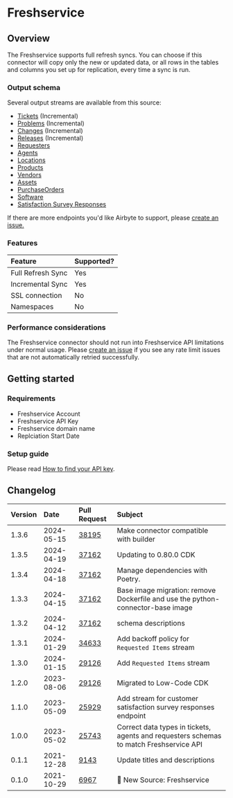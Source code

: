 # Freshservice

## Overview

The Freshservice supports full refresh syncs. You can choose if this connector will copy only the new or updated data, or all rows in the tables and columns you set up for replication, every time a sync is run.

### Output schema

Several output streams are available from this source:

- [Tickets](https://api.freshservice.com/v2/#view_all_ticket) (Incremental)
- [Problems](https://api.freshservice.com/v2/#problems) (Incremental)
- [Changes](https://api.freshservice.com/v2/#changes) (Incremental)
- [Releases](https://api.freshservice.com/v2/#releases) (Incremental)
- [Requesters](https://api.freshservice.com/v2/#requesters)
- [Agents](https://api.freshservice.com/v2/#agents)
- [Locations](https://api.freshservice.com/v2/#locations)
- [Products](https://api.freshservice.com/v2/#products)
- [Vendors](https://api.freshservice.com/v2/#vendors)
- [Assets](https://api.freshservice.com/v2/#assets)
- [PurchaseOrders](https://api.freshservice.com/v2/#purchase-order)
- [Software](https://api.freshservice.com/v2/#software)
- [Satisfaction Survey Responses](https://api.freshservice.com/#ticket_csat_attributes)

If there are more endpoints you'd like Airbyte to support, please [create an issue.](https://github.com/airbytehq/airbyte/issues/new/choose)

### Features

| Feature           | Supported? |
| :---------------- | :--------- |
| Full Refresh Sync | Yes        |
| Incremental Sync  | Yes        |
| SSL connection    | No         |
| Namespaces        | No         |

### Performance considerations

The Freshservice connector should not run into Freshservice API limitations under normal usage. Please [create an issue](https://github.com/airbytehq/airbyte/issues) if you see any rate limit issues that are not automatically retried successfully.

## Getting started

### Requirements

- Freshservice Account
- Freshservice API Key
- Freshservice domain name
- Replciation Start Date

### Setup guide

Please read [How to find your API key](https://api.freshservice.com/#authentication).

## Changelog

| Version | Date       | Pull Request                                             | Subject                                                                                |
| :------ | :--------- | :------------------------------------------------------- |:---------------------------------------------------------------------------------------|
| 1.3.6   | 2024-05-15 | [38195](https://github.com/airbytehq/airbyte/pull/38195) | Make connector compatible with builder                                                 |
| 1.3.5   | 2024-04-19 | [37162](https://github.com/airbytehq/airbyte/pull/37162) | Updating to 0.80.0 CDK                                                                 |
| 1.3.4   | 2024-04-18 | [37162](https://github.com/airbytehq/airbyte/pull/37162) | Manage dependencies with Poetry.                                                       |
| 1.3.3   | 2024-04-15 | [37162](https://github.com/airbytehq/airbyte/pull/37162) | Base image migration: remove Dockerfile and use the python-connector-base image        |
| 1.3.2   | 2024-04-12 | [37162](https://github.com/airbytehq/airbyte/pull/37162) | schema descriptions                                                                    |
| 1.3.1   | 2024-01-29 | [34633](https://github.com/airbytehq/airbyte/pull/34633) | Add backoff policy for `Requested Items` stream                                        |
| 1.3.0   | 2024-01-15 | [29126](https://github.com/airbytehq/airbyte/pull/29126) | Add `Requested Items` stream                                                           |
| 1.2.0   | 2023-08-06 | [29126](https://github.com/airbytehq/airbyte/pull/29126) | Migrated to Low-Code CDK                                                               |
| 1.1.0   | 2023-05-09 | [25929](https://github.com/airbytehq/airbyte/pull/25929) | Add stream for customer satisfaction survey responses endpoint                         |
| 1.0.0   | 2023-05-02 | [25743](https://github.com/airbytehq/airbyte/pull/25743) | Correct data types in tickets, agents and requesters schemas to match Freshservice API |
| 0.1.1   | 2021-12-28 | [9143](https://github.com/airbytehq/airbyte/pull/9143)   | Update titles and descriptions                                                         |
| 0.1.0   | 2021-10-29 | [6967](https://github.com/airbytehq/airbyte/pull/6967)   | 🎉 New Source: Freshservice                                                            |
